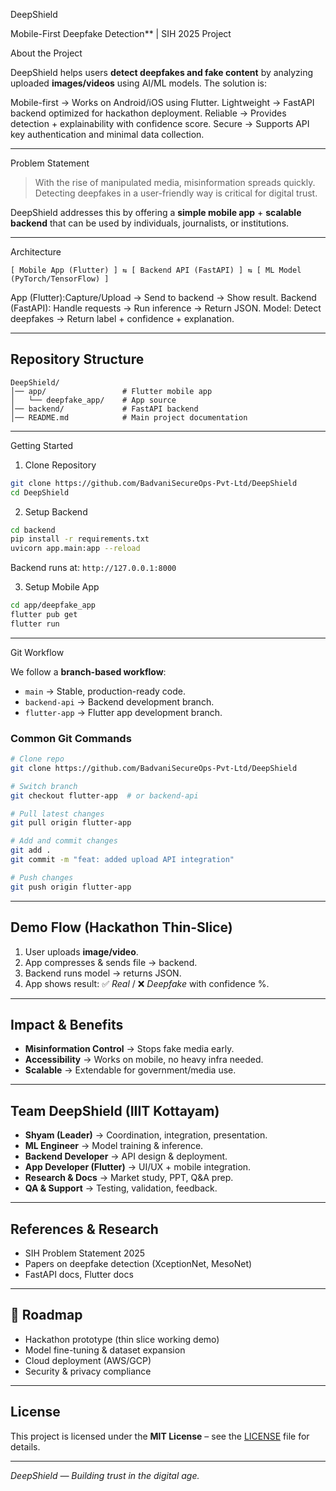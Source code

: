 DeepShield

Mobile-First Deepfake Detection** | SIH 2025 Project

About the Project

DeepShield helps users **detect deepfakes and fake content** by analyzing uploaded **images/videos** using AI/ML models.
The solution is:

Mobile-first → Works on Android/iOS using Flutter.
Lightweight → FastAPI backend optimized for hackathon deployment.
Reliable → Provides detection + explainability with confidence score.
Secure → Supports API key authentication and minimal data collection.

*********************************

Problem Statement

> With the rise of manipulated media, misinformation spreads quickly. Detecting deepfakes in a user-friendly way is critical for digital trust.

DeepShield addresses this by offering a **simple mobile app** + **scalable backend** that can be used by individuals, journalists, or institutions.

*********************************

Architecture

```
[ Mobile App (Flutter) ] ⇆ [ Backend API (FastAPI) ] ⇆ [ ML Model (PyTorch/TensorFlow) ]
```

App (Flutter):Capture/Upload → Send to backend → Show result.
Backend (FastAPI): Handle requests → Run inference → Return JSON.
Model: Detect deepfakes → Return label + confidence + explanation.

---

## Repository Structure

```
DeepShield/
│── app/                 # Flutter mobile app
│   └── deepfake_app/    # App source
│── backend/             # FastAPI backend
│── README.md            # Main project documentation
```

---

Getting Started

 1. Clone Repository

```bash
git clone https://github.com/BadvaniSecureOps-Pvt-Ltd/DeepShield
cd DeepShield
```

2. Setup Backend

```bash
cd backend
pip install -r requirements.txt
uvicorn app.main:app --reload
```

Backend runs at:
`http://127.0.0.1:8000`

 3. Setup Mobile App

```bash
cd app/deepfake_app
flutter pub get
flutter run
```

---

Git Workflow

We follow a **branch-based workflow**:

* `main` → Stable, production-ready code.
* `backend-api` → Backend development branch.
* `flutter-app` → Flutter app development branch.

### Common Git Commands

```bash
# Clone repo
git clone https://github.com/BadvaniSecureOps-Pvt-Ltd/DeepShield

# Switch branch
git checkout flutter-app  # or backend-api

# Pull latest changes
git pull origin flutter-app

# Add and commit changes
git add .
git commit -m "feat: added upload API integration"

# Push changes
git push origin flutter-app
```

---

##  Demo Flow (Hackathon Thin-Slice)

1. User uploads **image/video**.
2. App compresses & sends file → backend.
3. Backend runs model → returns JSON.
4. App shows result: ✅ *Real* / ❌ *Deepfake* with confidence %.

---

##  Impact & Benefits

* **Misinformation Control** → Stops fake media early.
* **Accessibility** → Works on mobile, no heavy infra needed.
* **Scalable** → Extendable for government/media use.

---

##  Team DeepShield (IIIT Kottayam)

* **Shyam (Leader)** → Coordination, integration, presentation.
* **ML Engineer** → Model training & inference.
* **Backend Developer** → API design & deployment.
* **App Developer (Flutter)** → UI/UX + mobile integration.
* **Research & Docs** → Market study, PPT, Q\&A prep.
* **QA & Support** → Testing, validation, feedback.

---

## References & Research

* SIH Problem Statement 2025
* Papers on deepfake detection (XceptionNet, MesoNet)
* FastAPI docs, Flutter docs

---

## 📌 Roadmap

* Hackathon prototype (thin slice working demo)
* Model fine-tuning & dataset expansion
* Cloud deployment (AWS/GCP)
* Security & privacy compliance

---

##  License

This project is licensed under the **MIT License** – see the [LICENSE](LICENSE) file for details.

---

 *DeepShield — Building trust in the digital age.*

